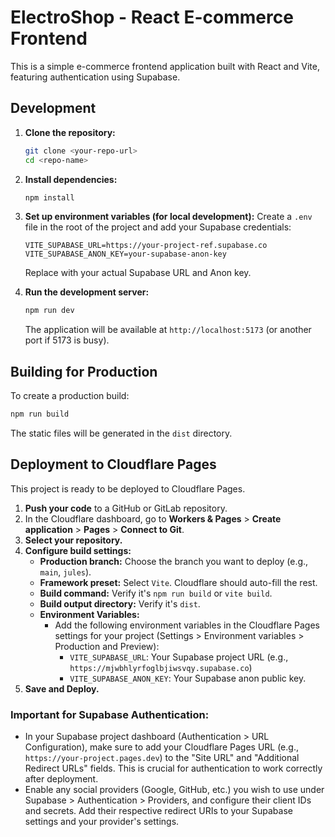# ElectroShop - React E-commerce Frontend

This is a simple e-commerce frontend application built with React and Vite, featuring authentication using Supabase.

## Development

1.  **Clone the repository:**
    ```bash
    git clone <your-repo-url>
    cd <repo-name>
    ```

2.  **Install dependencies:**
    ```bash
    npm install
    ```

3.  **Set up environment variables (for local development):**
    Create a `.env` file in the root of the project and add your Supabase credentials:
    ```
    VITE_SUPABASE_URL=https://your-project-ref.supabase.co
    VITE_SUPABASE_ANON_KEY=your-supabase-anon-key
    ```
    Replace with your actual Supabase URL and Anon key.

4.  **Run the development server:**
    ```bash
    npm run dev
    ```
    The application will be available at `http://localhost:5173` (or another port if 5173 is busy).

## Building for Production

To create a production build:
```bash
npm run build
```
The static files will be generated in the `dist` directory.

## Deployment to Cloudflare Pages

This project is ready to be deployed to Cloudflare Pages.

1.  **Push your code** to a GitHub or GitLab repository.
2.  In the Cloudflare dashboard, go to **Workers & Pages** > **Create application** > **Pages** > **Connect to Git**.
3.  **Select your repository.**
4.  **Configure build settings:**
    *   **Production branch:** Choose the branch you want to deploy (e.g., `main`, `jules`).
    *   **Framework preset:** Select `Vite`. Cloudflare should auto-fill the rest.
    *   **Build command:** Verify it's `npm run build` or `vite build`.
    *   **Build output directory:** Verify it's `dist`.
    *   **Environment Variables:**
        *   Add the following environment variables in the Cloudflare Pages settings for your project (Settings > Environment variables > Production and Preview):
            *   `VITE_SUPABASE_URL`: Your Supabase project URL (e.g., `https://mjwbhlyrfoglbjiwsvqy.supabase.co`)
            *   `VITE_SUPABASE_ANON_KEY`: Your Supabase anon public key.
5.  **Save and Deploy.**

### Important for Supabase Authentication:
*   In your Supabase project dashboard (Authentication > URL Configuration), make sure to add your Cloudflare Pages URL (e.g., `https://your-project.pages.dev`) to the "Site URL" and "Additional Redirect URLs" fields. This is crucial for authentication to work correctly after deployment.
*   Enable any social providers (Google, GitHub, etc.) you wish to use under Supabase > Authentication > Providers, and configure their client IDs and secrets. Add their respective redirect URIs to your Supabase settings and your provider's settings.
